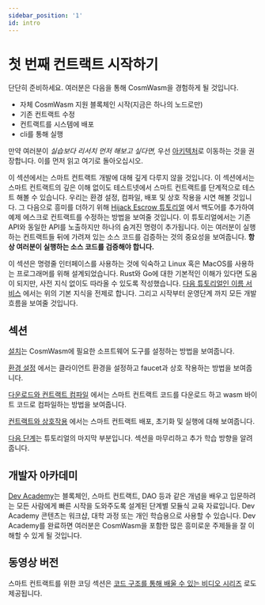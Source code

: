 ```yaml
---
sidebar_position: '1'
id: intro
---
```


# 첫 번째 컨트랙트 시작하기

단단히 준비하세요. 여러분은 다음을 통해 CosmWasm을 경험하게 될 것입니다.

* 자체 CosmWasm 지원 블록체인 시작(지금은 하나의 노드로만)
* 기존 컨트랙트 수정
* 컨트랙트를 시스템에 배포
* cli를 통해 실행

만약 여러분이 _실습보다 리서치 먼저 해보고 싶다면,_ 우선 [아키텍처](../03-architecture/01-multichain.md)로 이동하는 것을 권장합니다. 이를 먼저 읽고 여기로 돌아오십시오.

이 섹션에서는 스마트 컨트랙트 개발에 대해 깊게 다루지 않을 것입니다. 이 섹션에서는 스마트 컨트랙트의 깊은 이해 없이도 테스트넷에서 스마트 컨트랙트를 단계적으로 테스트 해볼 수 있습니다. 우리는 환경 설정, 컴파일, 배포 및 상호 작용을 시연 해볼 것입니다. 그 다음으로 흥미를 더하기 위해 [Hijack Escrow 튜토리얼](https://docs.cosmwasm.com/tutorials/hijack-escrow/intro) 에서 백도어를 추가하여 예제 에스크로 컨트랙트를 수정하는 방법을 보여줄 것입니다. 이 튜토리얼에서는 기존 API와 동일한 API를 노출하지만 하나의 숨겨진 명령이 추가됩니다. 이는 여러분이 실행하는 컨트랙트들 뒤에 가려져 있는 소스 코드를 검증하는 것의 중요성을 보여줍니다. **항상 여러분이 실행하는 소스 코드를 검증해야 합니다.**

이 섹션은 명령줄 인터페이스를 사용하는 것에 익숙하고 Linux 혹은 MacOS를 사용하는 프로그래머를 위해 설계되었습니다. Rust와 Go에 대한 기본적인 이해가 있다면 도움이 되지만, 사전 지식 없이도 따라올 수 있도록 작성했습니다. [다음 튜토리얼인 이름 서비스](https://docs.cosmwasm.com/tutorials/name-service/intro) 에서는 위의 기본 지식을 전제로 합니다. 그리고 시작부터 운영단계 까지 모든 개발 흐름을 보여줄 것입니다.

## 섹션 <a href="#sections" id="sections"></a>

[설치](02-installation.md)는 CosmWasm에 필요한 소프트웨어 도구를 설정하는 방법을 보여줍니다.

[환경 설정](03-setting-env.md) 에서는 클라이언트 환경을 설정하고 faucet과 상호 작용하는 방법을 보여줍니다.

[다운로드와 컨트랙트 컴파일](04-compile-contract.md) 에서는 스마트 컨트랙트 코드를 다운로드 하고 wasm 바이트 코드로 컴파일하는 방법을 보여줍니다.

[컨트랙트와 상호작용](05-interact-with-contract.md) 에서는 스마트 컨트랙트 배포, 초기화 및 실행에 대해 보여줍니다.

[다음 단계](06-next-steps.md)는 튜토리얼의 마지막 부분입니다. 섹션을 마무리하고 추가 학습 방향을 알려줍니다.

## 개발자 아카데미

[Dev Academy](https://docs.cosmwasm.com/dev-academy/intro)는 블록체인, 스마트 컨트랙트, DAO 등과 같은 개념을 배우고 입문하려는 모든 사람에게 빠른 시작을 도와주도록 설계된 단계별 모듈식 교육 자료입니다. Dev Academy 콘텐츠는 워크샵, 대학 과정 또는 개인 학습용으로 사용할 수 있습니다. Dev Academy를 완료하면 여러분은 CosmWasm을 포함한 많은 흥미로운 주제들을 잘 이해할 수 있게 될 것입니다.

## 동영상 버전 <a href="#video-version" id="video-version"></a>

스마트 컨트랙트를 위한 코딩 섹션은 [코드 구조를 통해 배울 수 있는 비디오 시리즈](https://vimeo.com/showcase/6671477) 로도 제공됩니다.
